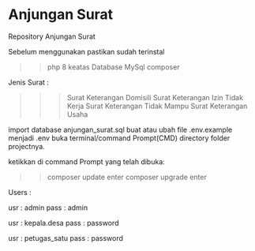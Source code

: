 # Anjungan Surat

Repository Anjungan Surat

Sebelum menggunakan pastikan sudah terinstal

> > php 8 keatas
> > Database MySql
> > composer

Jenis Surat :

> > > Surat Keterangan Domisili
> > > Surat Keterangan Izin Tidak Kerja
> > > Surat Keterangan Tidak Mampu
> > > Surat Keterangan Usaha

import database anjungan_surat.sql
buat atau ubah file .env.example menjadi .env
buka terminal/command Prompt(CMD) directory folder projectnya.

ketikkan di command Prompt yang telah dibuka:

> > composer update
> > enter
> > composer upgrade
> > enter

Users :

usr : admin
pass : admin

usr : kepala.desa
pass : password

usr : petugas_satu
pass : password
